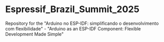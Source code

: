# Espressif_Brazil_Summit_2025
Repository for the "Arduino no ESP-IDF: simplificando o desenvolvimento com flexibilidade" - "Arduino as an ESP-IDF Component: Flexible Development Made Simple"
